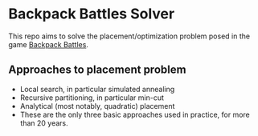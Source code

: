 # Backpack Battles Solver

This repo aims to solve the placement/optimization problem posed in the game [Backpack Battles](https://playwithfurcifer.itch.io/backpack-battles).

## Approaches to placement problem
- Local search, in particular simulated
annealing
- Recursive partitioning, in particular min-cut
- Analytical (most notably, quadratic)
placement
- These are the only three basic approaches
used in practice, for more than 20 years.
